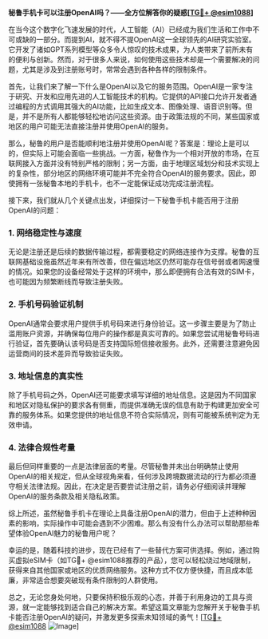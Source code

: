**秘鲁手机卡可以注册OpenAI吗？——全方位解答你的疑惑[[TG💪+ @esim1088](https://t.me/s/esim1088)]**

在当今这个数字化飞速发展的时代，人工智能（AI）已经成为我们生活和工作中不可或缺的一部分。而提到AI，就不得不提OpenAI这一全球领先的AI研究实验室。它开发了诸如GPT系列模型等众多令人惊叹的技术成果，为人类带来了前所未有的便利与创新。然而，对于很多人来说，如何使用这些技术却是一个需要解决的问题，尤其是涉及到注册账号时，常常会遇到各种各样的限制条件。

首先，让我们来了解一下什么是OpenAI以及它的服务范围。OpenAI是一家专注于研究、开发和应用先进的人工智能技术的机构。它提供的API接口允许开发者通过编程的方式调用其强大的AI功能，比如生成文本、图像处理、语音识别等。但是，并不是所有人都能够轻松地访问这些资源。由于政策法规的不同，某些国家或地区的用户可能无法直接注册并使用OpenAI的服务。

那么，秘鲁的用户是否能顺利地注册并使用OpenAI呢？答案是：理论上是可以的，但实际上可能会面临一些挑战。一方面，秘鲁作为一个相对开放的市场，在互联网接入方面并没有特别严格的限制；另一方面，由于地理区域划分和技术实现上的复杂性，部分地区的网络环境可能并不完全符合OpenAI的服务要求。因此，即使拥有一张秘鲁本地的手机卡，也不一定能保证成功完成注册流程。

接下来，我们就从几个关键点出发，详细探讨一下秘鲁手机卡能否用于注册OpenAI的问题：

### **1. 网络稳定性与速度**
无论是注册还是后续的数据传输过程，都需要稳定的网络连接作为支撑。秘鲁的互联网基础设施虽然近年来有所改善，但在偏远地区仍然可能存在信号弱或者网速慢的情况。如果您的设备经常处于这样的环境中，那么即便拥有合法有效的SIM卡，也可能因为频繁断线而导致注册失败。

### **2. 手机号码验证机制**
OpenAI通常会要求用户提供手机号码来进行身份验证。这一步骤主要是为了防止滥用账户资源，并确保每位用户的操作都是真实可靠的。如果您尝试用秘鲁号码进行验证，首先要确认该号码是否支持国际短信接收服务。此外，还需要注意避免因运营商间的技术差异而导致验证失败。

### **3. 地址信息的真实性**
除了手机号码之外，OpenAI还可能要求填写详细的地址信息。这是因为不同国家和地区对隐私保护的要求各有侧重，而提供准确无误的信息有助于构建更加安全可靠的服务体系。如果您提供的地址信息不符合实际情况，则有可能被系统判定为无效申请。

### **4. 法律合规性考量**
最后但同样重要的一点是法律层面的考量。尽管秘鲁并未出台明确禁止使用OpenAI的相关规定，但从全球视角来看，任何涉及跨境数据流动的行为都必须遵守相关法律法规。因此，在决定是否要尝试注册之前，请务必仔细阅读并理解OpenAI的服务条款及相关隐私政策。

综上所述，虽然秘鲁手机卡在理论上具备注册OpenAI的潜力，但由于上述种种因素的影响，实际操作中可能会遇到不少困难。那么有没有什么办法可以帮助那些希望体验OpenAI魅力的秘鲁用户呢？

幸运的是，随着科技的进步，现在已经有了一些替代方案可供选择。例如，通过购买虚拟eSIM卡（如TG💪+ @esim1088推荐的产品），您可以轻松绕过地域限制，获得来自其他国家或地区的优质网络服务。这种方式不仅方便快捷，而且成本低廉，非常适合想要突破现有条件限制的人群使用。

总之，无论您身处何地，只要保持积极乐观的心态，并善于利用身边的工具与资源，就一定能够找到适合自己的解决方案。希望这篇文章能为您解开关于秘鲁手机卡能否注册OpenAI的疑问，并激发更多探索未知领域的勇气！[[TG💪+ @esim1088](https://t.me/s/esim1088) ![Image](https://i.postimg.cc/4NQfJmqS/Snipaste-2025-05-13-00-14-12.png)]